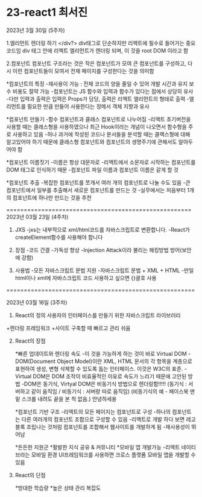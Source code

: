 23-react1 최서진
===========

2023년 3월 30일 (5주차)

1.엘리먼트 렌더링 하기
</div?>
div태그로 단순하지만 리액트에 필수로 들어가는 중요 코드임
div 태그 안에 리액트 엘리먼트가 렌더링 되며, 이 것을 root DOM 이라고 함

2.컴포넌트
컴포넌트 구조라는 것은 작은 컴포넌트가 모여 큰 컴포넌트를 구성하고, 다시 이런 컴포넌트들이 모여서 전체 페이지를 구성한다는 것을 의미함

   *컴포넌트의 특징
      -재사용이 가능 : 전체 코드의 양을 줄일 수 있어 개발 시간과 유지 보수 비용도 절약 가능
      -컴포넌트는 JS 함수와 입력과 함수가 있다는 점에서 상당히 유사
      -다만 입력과 출력은 입력은 Props가 담당, 출력은 리액트 앨리먼트의 형태로 출력
      -앨리먼트를 필요한 만큼 만들어 사용한다는 정메서 객체 지향과 유사
      
   *컴포넌트 만들기
      -함수 컴포넌트과 클래스 컴포넌트로 나누어짐
      -리액트 초기버전을 사용할 때는 클래스형을 사용하였으나 최근 Hook이라는 개념이 나오면서 함수형을 주로 사용하고 있음
      -허나 과거에 작성된 코드나 문서들을 분석할 때는 클랙스형에 대해 알고있어야 하기 때문에 클래스형 컴포넌트와 컴포넌트의 생명주기에 관해서도 알아두어야 함
     
   *컴포넌트 이름짓기
      -이름은 항상 대문자로
      -리액트에서 소문자로 시작하는 컴포넌트를 DOM 태그로 인식하기 때문
      -컴포넌트 파일 이름과 컴포넌트 이름은 같게 할 것
      
   *컴포넌트 추출
      -복잡한 컴포넌트를 쪼개서 여러 개의 컴포넌트로 나눌 수도 있음
      -큰 컴포넌트에서 일부를 추출해서 새로운 컴포넌트를 만드는 것
      -실무에서는 처음부터 1개의 컴포넌트에 하나만 만드는 것을 추천
      
      

=====================================================
2023년 03월 23일 (4주차)

1. JXS
-jxs는 내부적으로 xml/html코드를 자바스크립트로 변환합니다. 
-React가 createElement함수를 사용해야 합니다

2. 장점
-코드 간결
-가독성 향상
-Injection Attack이라 불리는 해킹방법 방어(보안에 강함)

3. 사용법
-모든 자바스크립트 문법 지원
-자바스크립트 문법 + XML + HTML
-만일 html이나 xml에 자바스크립트 코드 사용하고 싶으면 {}괄호 사용



======================================================



2023년 03월 16일 (3주차)

1. React의 정의
사용자의 인터페이스를 만들기 위한 자바스크립트 라이브러리

+렌더링 프레임워크
+사이트 구축할 때 빠르고 관리 쉬움 

2. React의 장점
   
   *빠른 업데이트와 렌더링 속도
    -이 것을 가능하게 하는 것이 바로 Virtual DOM
    -DOM(Document Object Model)이란 XML, HTML 문서의 각 항목을 계층으로 표현하여 생성, 변형 삭제할 수 있도록 돕는 인터페이스. 이것은 W3C의 표준.
    -Virtual DOM은 DOM 조작이 비효율적인 이유로 속도가 느리기 때문에 고안된 방법
    -DOM은 동기식, Virtyal DOM은 비동기식 방법으로 렌더링함!!!!!
    (동기식 : 서버하고 같이 움직임 / 비동기식 : 서버랑 따로 움직임)
    (비동기식의 예 - 페이스북 맨 밑 스크롤 내려도 끝을 본 적 없음.)
     안녕하세용

   *컴포넌트 기반 구조
    -리액트의 모든 페이지는 컴포넌트로 구성
    -하나의 컴포넌트는 다른 여러개의 컴포넌트 조합으로 구성할 수 있음
    -리액트로 개발 하다 보면 레고 블록 조립나는 것처럼 컴포넌트를 조합해서 웹사이트를 개발하게 됨
    -재사용성이 뛰어남 

   *든든한 지원군 
   *활발한 지식 공유 & 커뮤니티
   *모바일 앱 개발가능
    -리액트 네이티브라는 모바일 환경 UI프레임워크를 사용하면 크로스 플랫폼 모바일 앱을 개발할 수 있음

3. React의 단점
   
   *방대한 학습량
   *높은 상태 관리 복잡도
